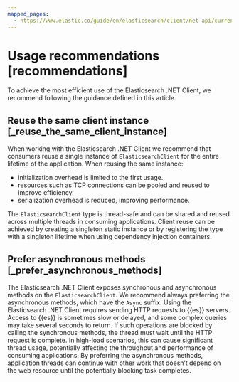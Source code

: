 ```yaml
---
mapped_pages:
  - https://www.elastic.co/guide/en/elasticsearch/client/net-api/current/recommendations.html
---
```


# Usage recommendations [recommendations]

To achieve the most efficient use of the Elasticsearch .NET Client, we recommend following the guidance defined in this article.

## Reuse the same client instance [_reuse_the_same_client_instance]

When working with the Elasticsearch .NET Client we recommend that consumers reuse a single instance of `ElasticsearchClient` for the entire lifetime of the application. When reusing the same instance:

* initialization overhead is limited to the first usage.
* resources such as TCP connections can be pooled and reused to improve efficiency.
* serialization overhead is reduced, improving performance.

The `ElasticsearchClient` type is thread-safe and can be shared and reused across multiple threads in consuming applications. Client reuse can be achieved by creating a singleton static instance or by registering the type with a singleton lifetime when using dependency injection containers.

## Prefer asynchronous methods [_prefer_asynchronous_methods]

The Elasticsearch .NET Client exposes synchronous and asynchronous methods on the `ElasticsearchClient`. We recommend always preferring the asynchronous methods, which have the `Async` suffix. Using the Elasticsearch .NET Client requires sending HTTP requests to {{es}} servers. Access to {{es}} is sometimes slow or delayed, and some complex queries may take several seconds to return. If such operations are blocked by calling the synchronous methods, the thread must wait until the HTTP request is complete. In high-load scenarios, this can cause significant thread usage, potentially affecting the throughput and performance of consuming applications. By preferring the asynchronous methods, application threads can continue with other work that doesn’t depend on the web resource until the potentially blocking task completes.
